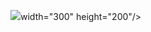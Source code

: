 ![](https://64.media.tumblr.com/b07b332bc9c44b7b64e5543da0fb57f9/ed28540dc4aa1836-3c/s1280x1920/a3ac008c0a0ab4dd3af05925ee65b9ca9fa9923b.pnj)width="300" height="200"/>
